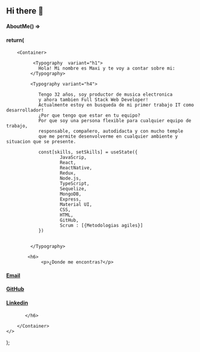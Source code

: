 ## Hi there 👋

####    AboutMe() =>
####      return(
    
        <Container>
  
              <Typography  variant="h1">
                Hola! Mi nombre es Maxi y te voy a contar sobre mi:
             </Typography>

             <Typography variant="h4">
                 
                Tengo 32 años, soy productor de musica electronica 
                y ahora tambien Full Stack Web Developer!
                Actualmente estoy en busqueda de mi primer trabajo IT como desarrollador!
                ¿Por que tengo que estar en tu equipo?
                Por que soy una persona flexible para cualquier equipo de trabajo, 
                responsable, compañero, autodidacta y con mucho temple 
                que me permite desenvolverme en cualquier ambiente y situacion que se presente. 

                const[skills, setSkills] = useState({
                        JavaScrip,
                        React,
                        ReactNative,
                        Redux,
                        Node.js,
                        TypeScript,
                        Sequelize,
                        MongoDB, 
                        Express,
                        Material UI,
                        CSS,
                        HTML,
                        GitHub,
                        Scrum : [{Metodologias agiles}]
                }) 
                    

             </Typography>
               
            <h6>
                 <p>¿Donde me encontras?</p>
####                 <a href="requenamaximiliano@gmail.com" >Email</a>
####                 <a href="https://github.com/maxxrequena">GitHub</a>
####                 <a href="https://www.linkedin.com/in/maximilianorequena/">Linkedin</a>
           </h6>

        </Container>
    </>
);

